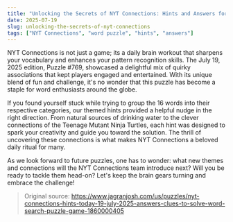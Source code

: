 ```yaml
---
title: "Unlocking the Secrets of NYT Connections: Hints and Answers for July 19, 2025"
date: 2025-07-19
slug: unlocking-the-secrets-of-nyt-connections
tags: ["NYT Connections", "word puzzle", "hints", "answers"]
---
```


NYT Connections is not just a game; its a daily brain workout that sharpens your vocabulary and enhances your pattern recognition skills. The July 19, 2025 edition, Puzzle #769, showcased a delightful mix of quirky associations that kept players engaged and entertained. With its unique blend of fun and challenge, it's no wonder that this puzzle has become a staple for word enthusiasts around the globe.

If you found yourself stuck while trying to group the 16 words into their respective categories, our themed hints provided a helpful nudge in the right direction. From natural sources of drinking water to the clever connections of the Teenage Mutant Ninja Turtles, each hint was designed to spark your creativity and guide you toward the solution. The thrill of uncovering these connections is what makes NYT Connections a beloved daily ritual for many.

As we look forward to future puzzles, one has to wonder: what new themes and connections will the NYT Connections team introduce next? Will you be ready to tackle them head-on? Let's keep the brain gears turning and embrace the challenge!

> Original source: https://www.jagranjosh.com/us/puzzles/nyt-connections-hints-today-19-july-2025-answers-clues-to-solve-word-search-puzzle-game-1860000405
